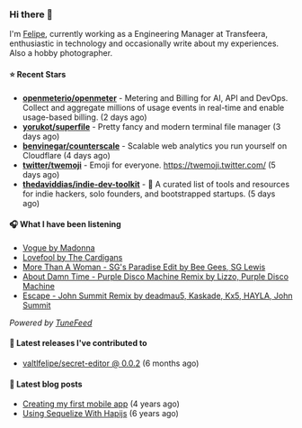 ### Hi there 👋

I'm [Felipe](https://felipevm.com), currently working as a Engineering Manager at Transfeera, enthusiastic in technology and occasionally write about my experiences. Also a hobby photographer.

#### ⭐ Recent Stars
- **[openmeterio/openmeter](https://github.com/openmeterio/openmeter)** - Metering and Billing for AI, API and DevOps. Collect and aggregate millions of usage events in real-time and enable usage-based billing. (2 days ago)
- **[yorukot/superfile](https://github.com/yorukot/superfile)** - Pretty fancy and modern terminal file manager (3 days ago)
- **[benvinegar/counterscale](https://github.com/benvinegar/counterscale)** - Scalable web analytics you run yourself on Cloudflare (4 days ago)
- **[twitter/twemoji](https://github.com/twitter/twemoji)** - Emoji for everyone. https://twemoji.twitter.com/ (5 days ago)
- **[thedaviddias/indie-dev-toolkit](https://github.com/thedaviddias/indie-dev-toolkit)** - 🚀 A curated list of tools and resources for indie hackers, solo founders, and bootstrapped startups. (5 days ago)

#### 🎧 What I have been listening
- [Vogue by Madonna](https://open.spotify.com/track/27QvYgBk0CHOVHthWnkuWt)
- [Lovefool by The Cardigans](https://open.spotify.com/track/7aQjPecQdIuNd1sz3KCDhD)
- [More Than A Woman - SG&#39;s Paradise Edit by Bee Gees, SG Lewis](https://open.spotify.com/track/0L3XCv9i9IHs8cJEVhsJ3J)
- [About Damn Time - Purple Disco Machine Remix by Lizzo, Purple Disco Machine](https://open.spotify.com/track/4WIaDYUIlXsHi4yMF596aI)
- [Escape - John Summit Remix by deadmau5, Kaskade, Kx5, HAYLA, John Summit](https://open.spotify.com/track/68lTEhMEx4MxDCJypT6bXE)

_Powered by [TuneFeed](https://tunefeed.app?ref=valtlfelipe-gh-profile)_ 

#### 🚀 Latest releases I've contributed to


- [valtlfelipe/secret-editor @ 0.0.2](https://github.com/valtlfelipe/secret-editor/releases/tag/0.0.2) (6 months ago)

#### 📄 Latest blog posts
- [Creating my first mobile app](https://felipevm.com/posts/creating-my-first-mobile-app/) (4 years ago)
- [Using Sequelize With Hapijs](https://felipevm.com/posts/using-sequelize-with-hapijs/) (6 years ago)
